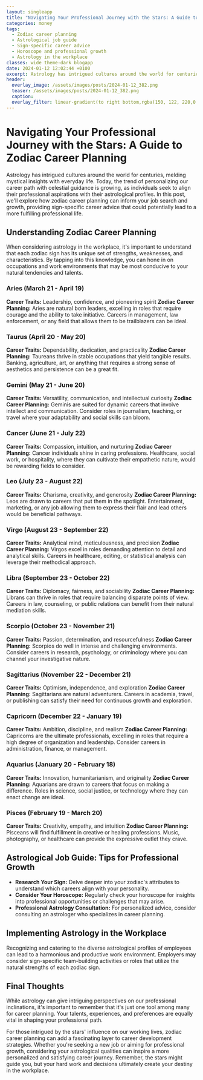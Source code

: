 ```yaml
---
layout: singleapp
title: "Navigating Your Professional Journey with the Stars: A Guide to Zodiac Career Planning"
categories: money
tags:
  - Zodiac career planning
  - Astrological job guide
  - Sign-specific career advice
  - Horoscope and professional growth
  - Astrology in the workplace
classes: wide theme-dark blogapp
date: 2024-01-12 12:02:44 +0100
excerpt: Astrology has intrigued cultures around the world for centuries, melding mystical insights with everyday life.
header:
  overlay_image: /assets/images/posts/2024-01-12_382.png
  teaser: /assets/images/posts/2024-01-12_382.png
  caption: 
  overlay_filter: linear-gradient(to right bottom,rgba(150, 122, 220,0.8), rgba(255,245,208,0.5))
---
```

# Navigating Your Professional Journey with the Stars: A Guide to Zodiac Career Planning

Astrology has intrigued cultures around the world for centuries, melding mystical insights with everyday life. Today, the trend of personalizing our career path with celestial guidance is growing, as individuals seek to align their professional aspirations with their astrological profiles. In this post, we'll explore how zodiac career planning can inform your job search and growth, providing sign-specific career advice that could potentially lead to a more fulfilling professional life.

## Understanding Zodiac Career Planning

When considering astrology in the workplace, it's important to understand that each zodiac sign has its unique set of strengths, weaknesses, and characteristics. By tapping into this knowledge, you can hone in on occupations and work environments that may be most conducive to your natural tendencies and talents.

### Aries (March 21 - April 19)
**Career Traits:** Leadership, confidence, and pioneering spirit
**Zodiac Career Planning:** Aries are natural born leaders, excelling in roles that require courage and the ability to take initiative. Careers in management, law enforcement, or any field that allows them to be trailblazers can be ideal.

### Taurus (April 20 - May 20)
**Career Traits:** Dependability, dedication, and practicality
**Zodiac Career Planning:** Taureans thrive in stable occupations that yield tangible results. Banking, agriculture, art, or anything that requires a strong sense of aesthetics and persistence can be a great fit.

### Gemini (May 21 - June 20)
**Career Traits:** Versatility, communication, and intellectual curiosity
**Zodiac Career Planning:** Geminis are suited for dynamic careers that involve intellect and communication. Consider roles in journalism, teaching, or travel where your adaptability and social skills can bloom.

### Cancer (June 21 - July 22)
**Career Traits:** Compassion, intuition, and nurturing
**Zodiac Career Planning:** Cancer individuals shine in caring professions. Healthcare, social work, or hospitality, where they can cultivate their empathetic nature, would be rewarding fields to consider.

### Leo (July 23 - August 22)
**Career Traits:** Charisma, creativity, and generosity
**Zodiac Career Planning:** Leos are drawn to careers that put them in the spotlight. Entertainment, marketing, or any job allowing them to express their flair and lead others would be beneficial pathways.

### Virgo (August 23 - September 22)
**Career Traits:** Analytical mind, meticulousness, and precision
**Zodiac Career Planning:** Virgos excel in roles demanding attention to detail and analytical skills. Careers in healthcare, editing, or statistical analysis can leverage their methodical approach.

### Libra (September 23 - October 22)
**Career Traits:** Diplomacy, fairness, and sociability
**Zodiac Career Planning:** Librans can thrive in roles that require balancing disparate points of view. Careers in law, counseling, or public relations can benefit from their natural mediation skills.

### Scorpio (October 23 - November 21)
**Career Traits:** Passion, determination, and resourcefulness
**Zodiac Career Planning:** Scorpios do well in intense and challenging environments. Consider careers in research, psychology, or criminology where you can channel your investigative nature.

### Sagittarius (November 22 - December 21)
**Career Traits:** Optimism, independence, and exploration
**Zodiac Career Planning:** Sagittarians are natural adventurers. Careers in academia, travel, or publishing can satisfy their need for continuous growth and exploration.

### Capricorn (December 22 - January 19)
**Career Traits:** Ambition, discipline, and realism
**Zodiac Career Planning:** Capricorns are the ultimate professionals, excelling in roles that require a high degree of organization and leadership. Consider careers in administration, finance, or management.

### Aquarius (January 20 - February 18)
**Career Traits:** Innovation, humanitarianism, and originality
**Zodiac Career Planning:** Aquarians are drawn to careers that focus on making a difference. Roles in science, social justice, or technology where they can enact change are ideal.

### Pisces (February 19 - March 20)
**Career Traits:** Creativity, empathy, and intuition
**Zodiac Career Planning:** Pisceans will find fulfillment in creative or healing professions. Music, photography, or healthcare can provide the expressive outlet they crave.

## Astrological Job Guide: Tips for Professional Growth

- **Research Your Sign:** Delve deeper into your zodiac's attributes to understand which careers align with your personality.
- **Consider Your Horoscope:** Regularly check your horoscope for insights into professional opportunities or challenges that may arise.
- **Professional Astrology Consultation:** For personalized advice, consider consulting an astrologer who specializes in career planning.

## Implementing Astrology in the Workplace

Recognizing and catering to the diverse astrological profiles of employees can lead to a harmonious and productive work environment. Employers may consider sign-specific team-building activities or roles that utilize the natural strengths of each zodiac sign.

## Final Thoughts

While astrology can give intriguing perspectives on our professional inclinations, it's important to remember that it's just one tool among many for career planning. Your talents, experiences, and preferences are equally vital in shaping your professional path.

For those intrigued by the stars' influence on our working lives, zodiac career planning can add a fascinating layer to career development strategies. Whether you're seeking a new job or aiming for professional growth, considering your astrological qualities can inspire a more personalized and satisfying career journey. Remember, the stars might guide you, but your hard work and decisions ultimately create your destiny in the workplace.